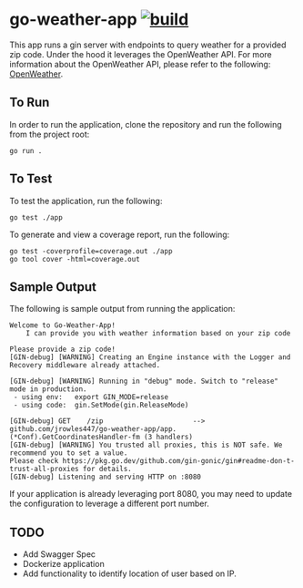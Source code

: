 # go-weather-app [![build](https://github.com/JRowles447/go-weather-app/actions/workflows/package.yaml/badge.svg?branch=main)](https://github.com/JRowles447/go-weather-app/actions/workflows/package.yaml)

This app runs a gin server with endpoints to query weather for a provided zip code. Under the hood it leverages the OpenWeather API. For more information about the OpenWeather API, please refer to the following: [OpenWeather](https://openweathermap.org/).

## To Run
In order to run the application, clone the repository and run the following from the project root: 
```
go run . 
```

## To Test
To test the application, run the following: 
```
go test ./app
```

To generate and view a coverage report, run the following: 
```
go test -coverprofile=coverage.out ./app
go tool cover -html=coverage.out
```

## Sample Output
The following is sample output from running the application: 
```
Welcome to Go-Weather-App!
	I can provide you with weather information based on your zip code

Please provide a zip code!
[GIN-debug] [WARNING] Creating an Engine instance with the Logger and Recovery middleware already attached.

[GIN-debug] [WARNING] Running in "debug" mode. Switch to "release" mode in production.
 - using env:	export GIN_MODE=release
 - using code:	gin.SetMode(gin.ReleaseMode)

[GIN-debug] GET    /zip                      --> github.com/jrowles447/go-weather-app/app.(*Conf).GetCoordinatesHandler-fm (3 handlers)
[GIN-debug] [WARNING] You trusted all proxies, this is NOT safe. We recommend you to set a value.
Please check https://pkg.go.dev/github.com/gin-gonic/gin#readme-don-t-trust-all-proxies for details.
[GIN-debug] Listening and serving HTTP on :8080
```

If your application is already leveraging port 8080, you may need to update the configuration to leverage a different port number. 

## TODO
* Add Swagger Spec
* Dockerize application
* Add functionality to identify location of user based on IP. 